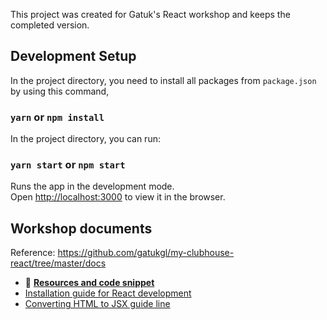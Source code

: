 This project was created for Gatuk's React workshop and keeps the completed version.

## Development Setup

In the project directory, you need to install all packages from `package.json` by using this command,

### `yarn` or `npm install`

In the project directory, you can run:

### `yarn start` or `npm start`

Runs the app in the development mode.\
Open [http://localhost:3000](http://localhost:3000) to view it in the browser.

## Workshop documents

Reference: https://github.com/gatukgl/my-clubhouse-react/tree/master/docs

- 🔮 [**Resources and code snippet**](https://github.com/gatukgl/my-clubhouse-react/blob/master/docs/resources-n-codesnippet.md)
- [Installation guide for React development](https://github.com/gatukgl/my-clubhouse-react/blob/master/docs/setting-up-react-app.md)
- [Converting HTML to JSX guide line](https://github.com/gatukgl/my-clubhouse-react/blob/master/docs/react-components.md)

